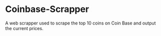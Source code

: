 # Coinbase-Scrapper
A web scrapper used to scrape the top 10 coins on Coin Base and output the current prices.
